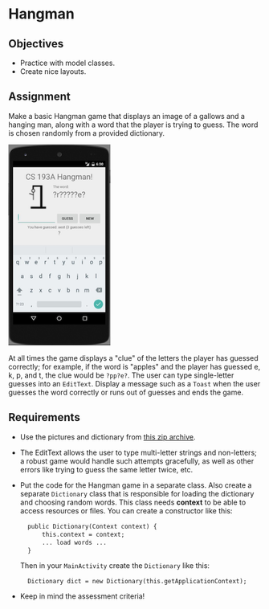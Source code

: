 # Hangman

## Objectives

- Practice with model classes.
- Create nice layouts.

## Assignment

Make a basic Hangman game that displays an image of a gallows and a hanging man, along with a word that the player is trying to guess. The word is chosen randomly from a provided dictionary.

![](hangman.png)

At all times the game displays a "clue" of the letters the player has guessed correctly; for example, if the word is "apples" and the player has guessed e, k, p, and t, the clue would be `?pp?e?`. The user can type single-letter guesses into an `EditText`. Display a message such as a `Toast` when the user guesses the word correctly or runs out of guesses and ends the game.

## Requirements

- Use the pictures and dictionary from [this zip archive](hangman-files.zip).

- The EditText allows the user to type multi-letter strings and non-letters; a robust game would handle such attempts gracefully, as well as other errors like trying to guess the same letter twice, etc.

- Put the code for the Hangman game in a separate class. Also create a separate `Dictionary` class that is responsible for loading the dictionary and choosing random words. This class needs **context** to be able to access resources or files. You can create a constructor like this:

        public Dictionary(Context context) {
            this.context = context;
            ... load words ...
        }

    Then in your `MainActivity` create the `Dictionary` like this:

        Dictionary dict = new Dictionary(this.getApplicationContext);

- Keep in mind the assessment criteria!
